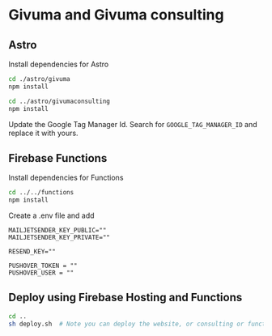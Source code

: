 # Givuma and Givuma consulting


## Astro

Install dependencies for Astro

```bash
cd ./astro/givuma
npm install

cd ../astro/givumaconsulting
npm install
```

Update the Google Tag Manager Id.
Search for `GOOGLE_TAG_MANAGER_ID` and replace it with yours.

## Firebase Functions

Install dependencies for Functions

```bash
cd ../../functions
npm install
```

Create a .env file and add

```env
MAILJETSENDER_KEY_PUBLIC=""
MAILJETSENDER_KEY_PRIVATE=""

RESEND_KEY=""

PUSHOVER_TOKEN = ""
PUSHOVER_USER = ""
```

## Deploy using Firebase Hosting and Functions

```bash
cd ..
sh deploy.sh  # Note you can deploy the website, or consulting or functions indipendently.
```
